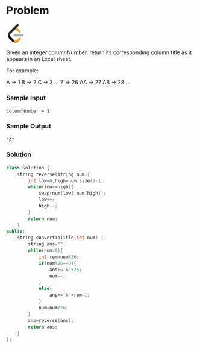 # Problem
<a href="https://leetcode.com/problems/excel-sheet-column-title/">
  <img src="../lib/leetcode-3628885-3030025.webp" width="50"/>
</a>

Given an integer columnNumber, return its corresponding column title as it appears in an Excel sheet.

For example:

A -> 1
B -> 2
C -> 3
...
Z -> 26
AA -> 27
AB -> 28 
...

### Sample Input
```
columnNumber = 1

```
### Sample Output
```
"A"
```

### Solution
```cpp
class Solution {
    string reverse(string num){
        int low=0,high=num.size()-1;
        while(low<=high){
            swap(num[low],num[high]);
            low++;
            high--;
        }
        return num;
    }
public:
    string convertToTitle(int num) {
        string ans="";
        while(num>0){
            int rem=num%26;
            if(num%26==0){
                ans+='A'+25;
                num--;
            }
            else{
                ans+='A'+rem-1;
            }
            num=num/26;
        }
        ans=reverse(ans);
        return ans;
    }
};

```
